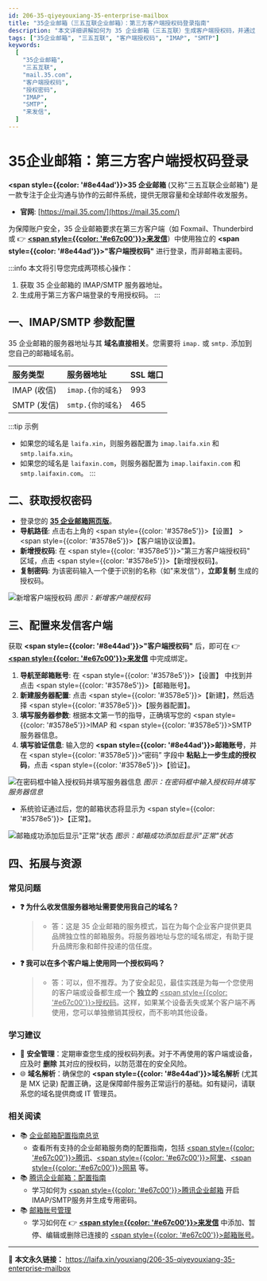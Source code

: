 ```yaml
---
id: 206-35-qiyeyouxiang-35-enterprise-mailbox
title: "35企业邮箱（三五互联企业邮箱）：第三方客户端授权码登录指南"
description: "本文详细讲解如何为 35 企业邮箱（三五互联）生成客户端授权码，并通过 IMAP/SMTP 协议在第三方客户端（如来发信）中安全收发邮件。"
tags: ["35企业邮箱", "三五互联", "客户端授权码", "IMAP", "SMTP"]
keywords:
  [
    "35企业邮箱",
    "三五互联",
    "mail.35.com",
    "客户端授权码",
    "授权密码",
    "IMAP",
    "SMTP",
    "来发信",
  ]
---
```


# 35企业邮箱：第三方客户端授权码登录

**<span style={{color: '#8e44ad'}}>35 企业邮箱</span>** (又称"三五互联企业邮箱") 是一款专注于企业沟通与协作的云邮件系统，提供无限容量和全球邮件收发服务。

- **官网**: [https://mail.35.com/](https://mail.35.com/)

为保障账户安全，35 企业邮箱要求在第三方客户端（如 Foxmail、Thunderbird 或 👉 [**<span style={{color: '#e67c00'}}>来发信</span>**](https://laifaxin.com)）中使用独立的 **<span style={{color: '#8e44ad'}}>"客户端授权码"</span>** 进行登录，而非邮箱主密码。

:::info
本文将引导您完成两项核心操作：

1.  获取 35 企业邮箱的 IMAP/SMTP 服务器地址。
2.  生成用于第三方客户端登录的专用授权码。
    :::

## 一、IMAP/SMTP 参数配置

35 企业邮箱的服务器地址与其 **域名直接相关**。您需要将 `imap.` 或 `smtp.` 添加到您自己的邮箱域名前。

| **服务类型** | **服务器地址**    | **SSL 端口** |
| :----------- | :---------------- | :----------- |
| IMAP (收信)  | `imap.{你的域名}` | 993          |
| SMTP (发信)  | `smtp.{你的域名}` | 465          |

:::tip 示例

- 如果您的域名是 `laifa.xin`，则服务器配置为 `imap.laifa.xin` 和 `smtp.laifa.xin`。
- 如果您的域名是 `laifaxin.com`，则服务器配置为 `imap.laifaxin.com` 和 `smtp.laifaxin.com`。
  :::

## 二、获取授权密码

- 登录您的 **[35 企业邮箱网页版](https://mail.35.com/)**。
- **导航路径**: 点击右上角的 <span style={{color: '#3578e5'}}>【设置】</span> > <span style={{color: '#3578e5'}}>【客户端协议设置】</span>。
- **新增授权码**: 在 <span style={{color: '#3578e5'}}>"第三方客户端授权码"</span> 区域，点击 <span style={{color: '#3578e5'}}>【新增授权码】</span>。
- **复制密码**: 为该密码输入一个便于识别的名称（如"来发信"），**立即复制** 生成的授权码。

![新增客户端授权码](https://cos.files.maozhishi.com/data/web/web-files/img/1721146357519.jpg)
_图示：新增客户端授权码_

## 三、配置来发信客户端

获取 **<span style={{color: '#8e44ad'}}>"客户端授权码"</span>** 后，即可在 👉 [**<span style={{color: '#e67c00'}}>来发信</span>**](https://laifaxin.com) 中完成绑定。

1.  **导航至邮箱账号**: 在 <span style={{color: '#3578e5'}}>【设置】</span> 中找到并点击 <span style={{color: '#3578e5'}}>【邮箱账号】</span>。
2.  **新建服务器配置**: 点击 <span style={{color: '#3578e5'}}>【新建】</span>，然后选择 <span style={{color: '#3578e5'}}>【服务器配置】</span>。
3.  **填写服务器参数**: 根据本文第一节的指导，正确填写您的 <span style={{color: '#3578e5'}}>IMAP</span> 和 <span style={{color: '#3578e5'}}>SMTP</span> 服务器信息。
4.  **填写验证信息**: 输入您的 **<span style={{color: '#8e44ad'}}>邮箱账号</span>**，并在 <span style={{color: '#3578e5'}}>“密码”</span> 字段中 **粘贴上一步生成的授权码**，点击 <span style={{color: '#3578e5'}}>【验证】</span>。

![在密码框中输入授权码并填写服务器信息](https://cos.files.maozhishi.com/data/web/web-files/img/1721146357532.png)
_图示：在密码框中输入授权码并填写服务器信息_

- 系统验证通过后，您的邮箱状态将显示为 <span style={{color: '#3578e5'}}>【正常】</span>。

![邮箱成功添加后显示"正常"状态](https://cos.files.maozhishi.com/data/web/web-files/img/1721146357518.png)
_图示：邮箱成功添加后显示"正常"状态_

## 四、拓展与资源

### 常见问题

- **❓ 为什么收发信服务器地址需要使用我自己的域名？**

  > - 答：这是 35 企业邮箱的服务模式，旨在为每个企业客户提供更具品牌独立性的邮箱服务。将服务器地址与您的域名绑定，有助于提升品牌形象和邮件投递的信任度。

- **❓ 我可以在多个客户端上使用同一个授权码吗？**
  > - 答：可以，但不推荐。为了安全起见，最佳实践是为每一个您使用的客户端或设备都生成一个 **独立的** <u><span style={{color: '#e67c00'}}>授权码</span></u>。这样，如果某个设备丢失或某个客户端不再使用，您可以单独撤销其授权，而不影响其他设备。

### 学习建议

- 🔑 **安全管理**：定期审查您生成的授权码列表。对于不再使用的客户端或设备，应及时 **删除** 其对应的授权码，以防范潜在的安全风险。
- 🌐 **域名解析**：确保您的 **<span style={{color: '#8e44ad'}}>域名解析</span>** (尤其是 MX 记录) 配置正确，这是保障邮件服务正常运行的基础。如有疑问，请联系您的域名提供商或 IT 管理员。

### 相关阅读

- 📚 [企业邮箱配置指南总览](./200-qiyeyouxiang-enterprise-mailbox)
  - 查看所有支持的企业邮箱服务商的配置指南，包括 <u><span style={{color: '#e67c00'}}>腾讯</span></u>、<u><span style={{color: '#e67c00'}}>阿里</span></u>、<u><span style={{color: '#e67c00'}}>网易</span></u> 等。
- 📚 [腾讯企业邮箱：配置指南](./205-tengxun-qiyeyouxiang-tencent-enterprise-mailbox)
  - 学习如何为 <u><span style={{color: '#e67c00'}}>腾讯企业邮箱</span></u> 开启IMAP/SMTP服务并生成专用密码。
- 📚 [邮箱账号管理](../zhinan/email-account)
  - 学习如何在 👉 [**<span style={{color: '#e67c00'}}>来发信</span>**](https://laifaxin.com) 中添加、暂停、编辑或删除已连接的 <u><span style={{color: '#e67c00'}}>邮箱账号</span></u>。

---

🔗 **本文永久链接：** https://laifa.xin/youxiang/206-35-qiyeyouxiang-35-enterprise-mailbox
